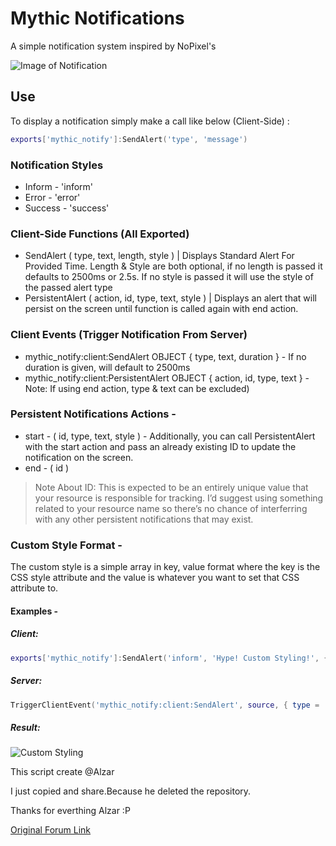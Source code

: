 # Mythic Notifications
A simple notification system inspired by NoPixel's

![Image of Notification](https://i.imgur.com/shT1XWc.png)

## Use
To display a notification simply make a call like below (Client-Side) :

```lua
exports['mythic_notify']:SendAlert('type', 'message')
```

### Notification Styles
* Inform - 'inform'
* Error - 'error'
* Success - 'success'

### Client-Side Functions (All Exported)
* SendAlert ( type, text, length, style ) | Displays Standard Alert For Provided Time. Length & Style are both optional, if no length is passed it defaults to 2500ms or 2.5s. If no style is passed it will use the style of the passed alert type
* PersistentAlert ( action, id, type, text, style ) | Displays an alert that will persist on the screen until function is called again with end action.

### Client Events (Trigger Notification From Server)
* mythic_notify:client:SendAlert OBJECT { type, text, duration } - If no duration is given, will default to 2500ms
* mythic_notify:client:PersistentAlert OBJECT { action, id, type, text } - Note: If using end action, type & text can be excluded)

### Persistent Notifications Actions -
* start - ( id, type, text, style ) - Additionally, you can call PersistentAlert with the start action and pass an already existing ID to update the notification on the screen.
* end - ( id )

> Note About ID: This is expected to be an entirely unique value that your resource is responsible for tracking. I’d suggest using something related to your resource name so there’s no chance of interferring with any other persistent notifications that may exist.

### Custom Style Format -
The custom style is a simple array in key, value format where the key is the CSS style attribute and the value is whatever you want to set that CSS attribute to.

#### Examples -
##### Client:
```LUA
exports['mythic_notify']:SendAlert('inform', 'Hype! Custom Styling!', { ['background-color'] = '#ffffff', ['color'] = '#000000' })
```

##### Server:
```LUA
TriggerClientEvent('mythic_notify:client:SendAlert', source, { type = 'inform', text = 'Hype! Custom Styling!', style = { ['background-color'] = '#ffffff', ['color'] = '#000000' } })
```

##### Result:
![Custom Styling](https://i.imgur.com/FClWCqm.png)


This script create @Alzar

I just copied and share.Because he deleted the repository.

Thanks for everthing Alzar :P

[Original Forum Link](https://forum.cfx.re/t/dev-resource-mythic-notifications/587071)
